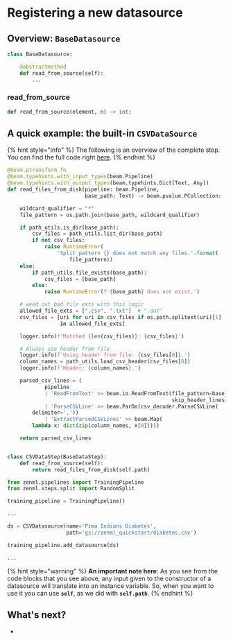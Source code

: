# Registering a new datasource

## Overview: `BaseDatasource`

```python
class BaseDatasource:

    @abstractmethod
    def read_from_source(self):
        ...
```

### read\_from\_source

```python
def read_from_source(element, n) -> int:
```

## A quick example: the built-in `CSVDataSource`

{% hint style="info" %}
The following is an overview of the complete step. You can find the full code right [here](https://github.com/maiot-io/zenml/blob/main/zenml/steps/split/base_split_step.py).
{% endhint %}

```python
@beam.ptransform_fn
@beam.typehints.with_input_types(beam.Pipeline)
@beam.typehints.with_output_types(beam.typehints.Dict[Text, Any])
def read_files_from_disk(pipeline: beam.Pipeline,
                         base_path: Text) -> beam.pvalue.PCollection:

    wildcard_qualifier = "*"
    file_pattern = os.path.join(base_path, wildcard_qualifier)

    if path_utils.is_dir(base_path):
        csv_files = path_utils.list_dir(base_path)
        if not csv_files:
            raise RuntimeError(
                'Split pattern {} does not match any files.'.format(
                    file_pattern))
    else:
        if path_utils.file_exists(base_path):
            csv_files = [base_path]
        else:
            raise RuntimeError(f'{base_path} does not exist.')

    # weed out bad file exts with this logic
    allowed_file_exts = [".csv", ".txt"]  # ".dat"
    csv_files = [uri for uri in csv_files if os.path.splitext(uri)[1]
                 in allowed_file_exts]

    logger.info(f'Matched {len(csv_files)}: {csv_files}')

    # Always use header from file
    logger.info(f'Using header from file: {csv_files[0]}.')
    column_names = path_utils.load_csv_header(csv_files[0])
    logger.info(f'Header: {column_names}.')

    parsed_csv_lines = (
            pipeline
            | 'ReadFromText' >> beam.io.ReadFromText(file_pattern=base_path,
                                                     skip_header_lines=1)
            | 'ParseCSVLine' >> beam.ParDo(csv_decoder.ParseCSVLine(
        delimiter=','))
            | 'ExtractParsedCSVLines' >> beam.Map(
        lambda x: dict(zip(column_names, x[0]))))

    return parsed_csv_lines


class CSVDataStep(BaseDataStep):
    def read_from_source(self):
        return read_files_from_disk(self.path)
```



```python
from zenml.pipelines import TrainingPipeline
from zenml.steps.split import RandomSplit

training_pipeline = TrainingPipeline()

...

ds = CSVDatasource(name='Pima Indians Diabetes',
                   path='gs://zenml_quickstart/diabetes.csv')

training_pipeline.add_datasource(ds)

...
```

{% hint style="warning" %}
**An important note here**: As you see from the code blocks that you see above, any input given to the constructor of a datasource will translate into an instance variable. So, when you want to use it you can use **`self`**, as we did with **`self.path`**.
{% endhint %}

## What's next?

* 
